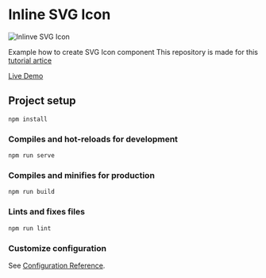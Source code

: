 # Inline SVG Icon

![Inlinve SVG Icon](https://artrayd.com/inline-svg-icons/cover.png?v=1)

Example how to create SVG Icon component
This repository is made for this [tutorial artice](https://medium.com/@dmitrymind/inline-svg-icons-in-vuejs-6b3e3f488912)

[Live Demo](https://artrayd.com/inline-svg-icons/)

## Project setup
```
npm install
```

### Compiles and hot-reloads for development
```
npm run serve
```

### Compiles and minifies for production
```
npm run build
```

### Lints and fixes files
```
npm run lint
```

### Customize configuration
See [Configuration Reference](https://cli.vuejs.org/config/).
